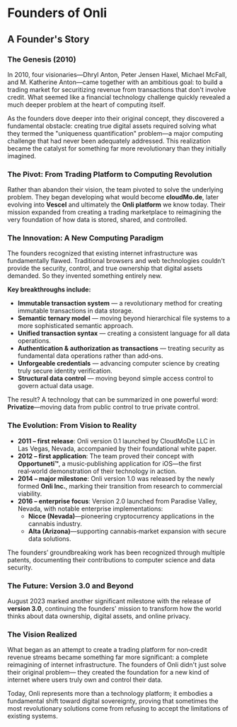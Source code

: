 # Founders of Onli

## A Founder's Story

### The Genesis (2010)

In 2010, four visionaries—Dhryl Anton, Peter Jensen Haxel, Michael McFall, and M. Katherine Anton—came together with an ambitious goal: to build a trading market for securitizing revenue from transactions that don't involve credit. What seemed like a financial technology challenge quickly revealed a much deeper problem at the heart of computing itself.

As the founders dove deeper into their original concept, they discovered a fundamental obstacle: creating true digital assets required solving what they termed the "uniqueness quantification" problem—a major computing challenge that had never been adequately addressed. This realization became the catalyst for something far more revolutionary than they initially imagined.

### The Pivot: From Trading Platform to Computing Revolution

Rather than abandon their vision, the team pivoted to solve the underlying problem. They began developing what would become **cloudMo.de**, later evolving into **Vescel** and ultimately the **Onli platform** we know today. Their mission expanded from creating a trading marketplace to reimagining the very foundation of how data is stored, shared, and controlled.

### The Innovation: A New Computing Paradigm

The founders recognized that existing internet infrastructure was fundamentally flawed. Traditional browsers and web technologies couldn't provide the security, control, and true ownership that digital assets demanded. So they invented something entirely new.

**Key breakthroughs include:**

- **Immutable transaction system** — a revolutionary method for creating immutable transactions in data storage.
- **Semantic ternary model** — moving beyond hierarchical file systems to a more sophisticated semantic approach.
- **Unified transaction syntax** — creating a consistent language for all data operations.
- **Authentication & authorization as transactions** — treating security as fundamental data operations rather than add‑ons.
- **Unforgeable credentials** — advancing computer science by creating truly secure identity verification.
- **Structural data control** — moving beyond simple access control to govern actual data usage.

The result? A technology that can be summarized in one powerful word: **Privatize**—moving data from public control to true private control.

### The Evolution: From Vision to Reality

- **2011 – first release**: Onli version 0.1 launched by CloudMoDe LLC in Las Vegas, Nevada, accompanied by their foundational white paper.
- **2012 – first application**: The team proved their concept with **Opportuneti™**, a music‑publishing application for iOS—the first real‑world demonstration of their technology in action.
- **2014 – major milestone**: Onli version 1.0 was released by the newly formed **Onli Inc.**, marking their transition from research to commercial viability.
- **2016 – enterprise focus**: Version 2.0 launched from Paradise Valley, Nevada, with notable enterprise implementations:
  - **Nicce (Nevada)**—pioneering cryptocurrency applications in the cannabis industry.
  - **Alta (Arizona)**—supporting cannabis‑market expansion with secure data solutions.

The founders’ groundbreaking work has been recognized through multiple patents, documenting their contributions to computer science and data security.

### The Future: Version 3.0 and Beyond

August 2023 marked another significant milestone with the release of **version 3.0**, continuing the founders' mission to transform how the world thinks about data ownership, digital assets, and online privacy.

### The Vision Realized

What began as an attempt to create a trading platform for non‑credit revenue streams became something far more significant: a complete reimagining of internet infrastructure. The founders of Onli didn't just solve their original problem— they created the foundation for a new kind of internet where users truly own and control their data.

Today, Onli represents more than a technology platform; it embodies a fundamental shift toward digital sovereignty, proving that sometimes the most revolutionary solutions come from refusing to accept the limitations of existing systems.
